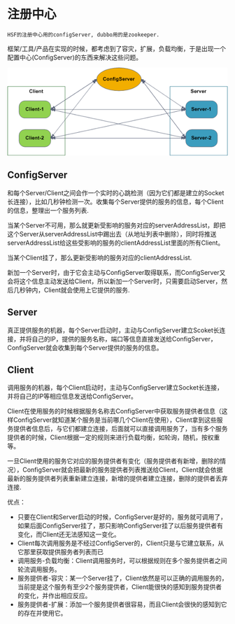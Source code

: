# 注册中心

`HSF的注册中心用的configServer, dubbo用的是zookeeper.`

框架/工具/产品在实现的时候，都考虑到了容灾，扩展，负载均衡，于是出现一个配置中心(ConfigServer)的东西来解决这些问题。

![avatar](../resource/%E6%B3%A8%E5%86%8C%E4%B8%AD%E5%BF%83.gif)

## ConfigServer
和每个Server/Client之间会作一个实时的心跳检测（因为它们都是建立的Socket长连接），比如几秒钟检测一次。收集每个Server提供的服务的信息，每个Client的信息，整理出一个服务列表.

当某个Server不可用，那么就更新受影响的服务对应的serverAddressList，即把这个Server从serverAddressList中踢出去（从地址列表中删除），同时将推送serverAddressList给这些受影响的服务的clientAddressList里面的所有Client。

当某个Client挂了，那么更新受影响的服务对应的clientAddressList.

新加一个Server时，由于它会主动与ConfigServer取得联系，而ConfigServer又会将这个信息主动发送给Client，所以新加一个Server时，只需要启动Server，然后几秒钟内，Client就会使用上它提供的服务.

## Server
真正提供服务的机器，每个Server启动时，主动与ConfigServer建立Scoket长连接，并将自己的IP，提供的服务名称，端口等信息直接发送给ConfigServer，ConfigServer就会收集到每个Server提供的服务的信息。

## Client
调用服务的机器，每个Client启动时，主动与ConfigServer建立Socket长连接，并将自己的IP等相应信息发送给ConfigServer。

Client在使用服务的时候根据服务名称去ConfigServer中获取服务提供者信息（这样ConfigServer就知道某个服务是当前哪几个Client在使用），Client拿到这些服务提供者信息后，与它们都建立连接，后面就可以直接调用服务了，当有多个服务提供者的时候，Client根据一定的规则来进行负载均衡，如轮询，随机，按权重等。

一旦Client使用的服务它对应的服务提供者有变化（服务提供者有新增，删除的情况），ConfigServer就会把最新的服务提供者列表推送给Client，Client就会依据最新的服务提供者列表重新建立连接，新增的提供者建立连接，删除的提供者丢弃连接.

优点：
* 只要在Client和Server启动的时候，ConfigServer是好的，服务就可调用了，如果后面ConfigServer挂了，那只影响ConfigServer挂了以后服务提供者有变化，而Client还无法感知这一变化。
* Client每次调用服务是不经过ConfigServer的，Client只是与它建立联系，从它那里获取提供服务者列表而已
* 调用服务-负载均衡：Client调用服务时，可以根据规则在多个服务提供者之间轮流调用服务。
* 服务提供者-容灾：某一个Server挂了，Client依然是可以正确的调用服务的，当前提是这个服务有至少2个服务提供者，Client能很快的感知到服务提供者的变化，并作出相应反应。
* 服务提供者-扩展：添加一个服务提供者很容易，而且Client会很快的感知到它的存在并使用它。

